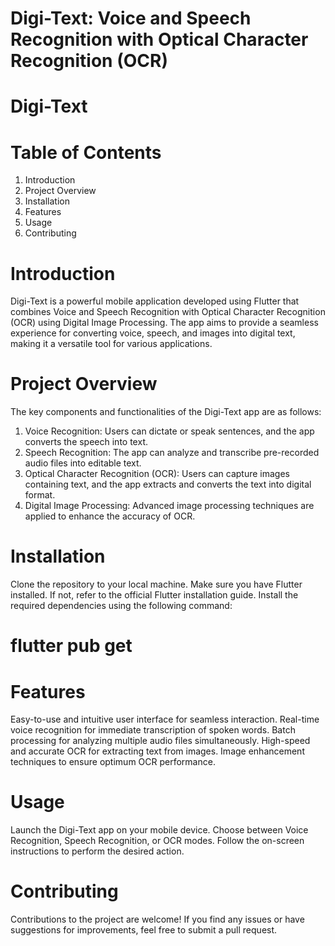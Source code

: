 # Digi-Text: Voice and Speech Recognition with Optical Character Recognition (OCR)
# Digi-Text

# Table of Contents
1. Introduction
2. Project Overview
3. Installation
4. Features
5. Usage
6. Contributing

# Introduction
Digi-Text is a powerful mobile application developed using Flutter that combines Voice and Speech Recognition with Optical Character Recognition (OCR) using Digital Image Processing. The app aims to provide a seamless experience for converting voice, speech, and images into digital text, making it a versatile tool for various applications.

# Project Overview
The key components and functionalities of the Digi-Text app are as follows:

1. Voice Recognition: Users can dictate or speak sentences, and the app converts the speech into text.
2. Speech Recognition: The app can analyze and transcribe pre-recorded audio files into editable text.
3. Optical Character Recognition (OCR): Users can capture images containing text, and the app extracts and converts the text into digital format.
4. Digital Image Processing: Advanced image processing techniques are applied to enhance the accuracy of OCR.

# Installation
Clone the repository to your local machine.
Make sure you have Flutter installed. If not, refer to the official Flutter installation guide.
Install the required dependencies using the following command:

# flutter pub get

# Features
Easy-to-use and intuitive user interface for seamless interaction.
Real-time voice recognition for immediate transcription of spoken words.
Batch processing for analyzing multiple audio files simultaneously.
High-speed and accurate OCR for extracting text from images.
Image enhancement techniques to ensure optimum OCR performance.

# Usage
Launch the Digi-Text app on your mobile device.
Choose between Voice Recognition, Speech Recognition, or OCR modes.
Follow the on-screen instructions to perform the desired action.

# Contributing
Contributions to the project are welcome! If you find any issues or have suggestions for improvements, feel free to submit a pull request.
